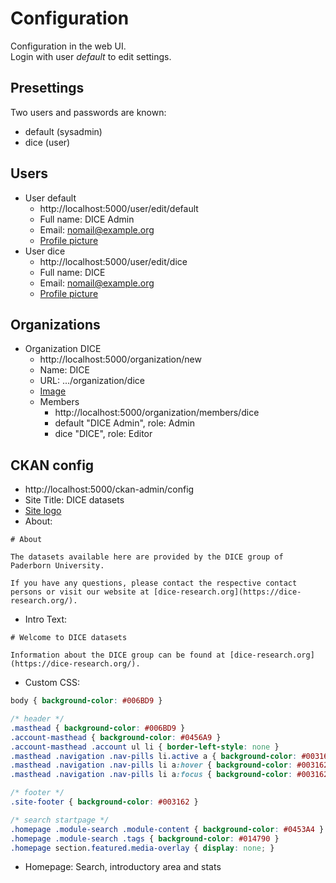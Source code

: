 # Configuration

Configuration in the web UI.  
Login with user *default* to edit settings.

## Presettings

Two users and passwords are known:

* default (sysadmin)
* dice (user)

## Users

* User default
    * http://localhost:5000/user/edit/default
    * Full name: DICE Admin
    * Email: nomail@example.org
    * [Profile picture](../../raw/dice/images/dice-avatar.png)
* User dice
    * http://localhost:5000/user/edit/dice
    * Full name: DICE
    * Email: nomail@example.org
    * [Profile picture](../../raw/dice/images/dice-avatar.png)

## Organizations

* Organization DICE
    * http://localhost:5000/organization/new
    * Name: DICE
    * URL: .../organization/dice
    * [Image](../../raw/dice/images/dice-organization.svg)
    * Members
        * http://localhost:5000/organization/members/dice
        * default "DICE Admin", role: Admin
        * dice "DICE", role: Editor

## CKAN config

* http://localhost:5000/ckan-admin/config
* Site Title: DICE datasets
* [Site logo](../../raw/dice/images/site-logo-dice-datasets.png)
* About:

```
# About

The datasets available here are provided by the DICE group of Paderborn University.

If you have any questions, please contact the respective contact persons or visit our website at [dice-research.org](https://dice-research.org/).
```

* Intro Text:

```
# Welcome to DICE datasets

Information about the DICE group can be found at [dice-research.org](https://dice-research.org/).
```

* Custom CSS:

```css
body { background-color: #006BD9 }

/* header */
.masthead { background-color: #006BD9 }
.account-masthead { background-color: #0456A9 }
.account-masthead .account ul li { border-left-style: none }
.masthead .navigation .nav-pills li.active a { background-color: #003162 }
.masthead .navigation .nav-pills li a:hover { background-color: #003162 }
.masthead .navigation .nav-pills li a:focus { background-color: #003162 }

/* footer */
.site-footer { background-color: #003162 }

/* search startpage */
.homepage .module-search .module-content { background-color: #0453A4 }
.homepage .module-search .tags { background-color: #014790 }
.homepage section.featured.media-overlay { display: none; }
```

* Homepage: Search, introductory area and stats